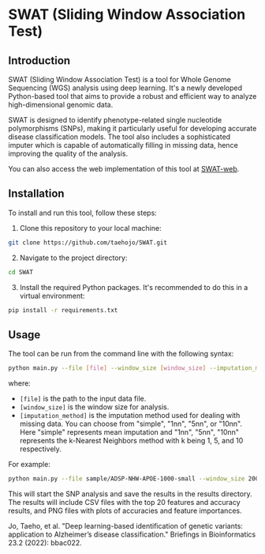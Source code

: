# SWAT (Sliding Window Association Test) 

## Introduction

SWAT (Sliding Window Association Test) is a tool for Whole Genome Sequencing (WGS) analysis using deep learning. It's a newly developed Python-based tool that aims to provide a robust and efficient way to analyze high-dimensional genomic data.

SWAT is designed to identify phenotype-related single nucleotide polymorphisms (SNPs), making it particularly useful for developing accurate disease classification models. The tool also includes a sophisticated imputer which is capable of automatically filling in missing data, hence improving the quality of the analysis.

You can also access the web implementation of this tool at [SWAT-web](https://www.swatweb.org).

## Installation

To install and run this tool, follow these steps:

1. Clone this repository to your local machine:

```bash
git clone https://github.com/taehojo/SWAT.git
```

2. Navigate to the project directory:

```bash
cd SWAT
```

3. Install the required Python packages. It's recommended to do this in a virtual environment:

```bash
pip install -r requirements.txt
```

## Usage
The tool can be run from the command line with the following syntax:

```bash
python main.py --file [file] --window_size [window_size] --imputation_method [imputation_method]
```

where:

- `[file]` is the path to the input data file.
- `[window_size]` is the window size for analysis.
- `[imputation_method]` is the imputation method used for dealing with missing data. You can choose from "simple", "1nn", "5nn", or "10nn". Here "simple" represents mean imputation and "1nn", "5nn", "10nn" represents the k-Nearest Neighbors method with k being 1, 5, and 10 respectively.

For example:
```bash
python main.py --file sample/ADSP-NHW-APOE-1000-small --window_size 200 --imputation_method simple
```

This will start the SNP analysis and save the results in the results directory. The results will include CSV files with the top 20 features and accuracy results, and PNG files with plots of accuracies and feature importances.

Jo, Taeho, et al. "Deep learning-based identification of genetic variants: application to Alzheimer’s disease classification." Briefings in Bioinformatics 23.2 (2022): bbac022. 
